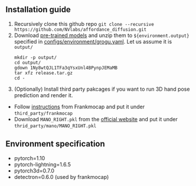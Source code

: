 ## Installation guide
1. Recursively clone this github repo `git clone --recursive https://github.com/NVlabs/affordance_diffusion.git`
1. Download [pre-trained models](https://drive.google.com/file/d/1Ny8wtQJL1TFa3qYsxUnl4BPynpJEMaMB/view?usp=sharing) and unzip them to `${environment.output}` specified in [configs/environment/grogu.yaml](configs/environment/grogu.yaml). Let us assume it is `output/`
    ```
    mkdir -p output/
    cd output/
    gdown 1Ny8wtQJL1TFa3qYsxUnl4BPynpJEMaMB
    tar xfz release.tar.gz
    cd - 
    ```
1. (Optionally) Install third party pakcages  if you want to run 3D hand pose prediction and render it.
- Follow [instructions](https://github.com/facebookresearch/frankmocap/blob/main/docs/INSTALL.md) from Frankmocap and put it under `third_party/frankmocap` 
- Download `MANO_RIGHT.pkl` from the [official website](https://mano.is.tue.mpg.de/) and put it under `thrid_party/mano/MANO_RIGHT.pkl`


## Environment specification
- pytorch=1.10
- pytorch-lightning=1.6.5
- pytorch3d=0.7.0
- detectron=0.6.0 (used by frankmocap)
